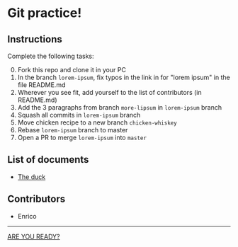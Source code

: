 # Git practice!

## Instructions

Complete the following tasks:

  0. Fork this repo and clone it in your PC
  1. In the branch `lorem-ipsum`, fix typos in the link in for "lorem ipsum" in the file README.md
  2. Wherever you see fit, add yourself to the list of contributors (in README.md)
  3. Add the 3 paragraphs from branch `more-lipsum` in `lorem-ipsum` branch
  4. Squash all commits in `lorem-ipsum` branch
  5. Move chicken recipe to a new branch `chicken-whiskey`
  6. Rebase `lorem-ipsum` branch to master
  7. Open a PR to merge `lorem-ipsum` into `master`


## List of documents

  * [The duck](./duck.md)


## Contributors

  * Enrico

---

[ARE YOU READY?](https://www.youtube.com/watch?v=1el-P2eBvXs)
